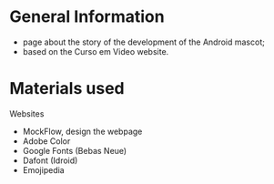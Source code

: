# General Information

- page about the story of the development of the Android mascot;
- based on the Curso em Video website.

# Materials used

Websites
- MockFlow, design the webpage
- Adobe Color
- Google Fonts (Bebas Neue)
- Dafont (Idroid)
- Emojipedia